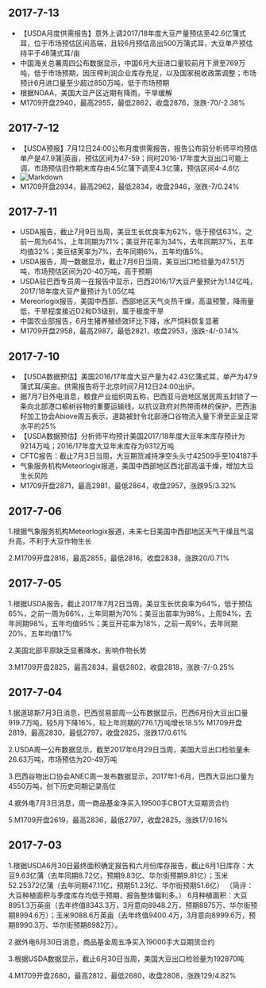 ## 2017-7-13
- 【USDA月度供需报告】意外上调2017/18年度大豆产量预估至42.6亿蒲式耳，位于市场预估区间高端，且较6月预估高出500万蒲式耳，大豆单产预估持平于48蒲式耳/亩
- 中国海关总署周四公布数据显示，中国6月大豆进口量较前月下滑至769万吨，低于市场预期，因压榨利润企业库存充足，以及国家税收政策调整；市场预计6月进口量至少超过850万吨，低于市场预期
- 根据NOAA，美国大豆产区近期有降雨，干旱缓解
- M1709开盘2940，最高2955，最低2862，收盘2876，涨跌-70/-2.38%

## 2017-7-12
- 【USDA预报】7月12日24:00公布月度供需报告，报告公布前分析师平均预估单产是47.9蒲|英亩，预估区间为47-59；同时2016-17年度大豆出口可能上调，市场预估旧作期末库存由4.5亿蒲下调至4.3亿蒲，预估区间4-4.6亿
- ![Markdown](http://i1.buimg.com/591986/516ae5052126614b.jpg)
- M1709开盘2934，最高2962，最低2834，收盘2946，涨跌-7/0.24%

## 2017-7-11
- USDA报告，截止7月9日当周，美豆生长优良率为62%，低于预估63%，之前一周为64%，上年同期为71%；美豆开花率为34%，去年同期37%，五年均值32%；美豆结荚率为7%，去年同期6%，五年均值5%。
- USDA报告，周一数据显示，截止7月6日当周，美豆出口检验量为47.51万吨，市场预估区间为20-40万吨，高于预期
- USDA驻巴西专员周一在报告中显示，巴西2016/17大豆产量预计为1.14亿吨，2017/18年度大豆产量预计为1.05亿吨
- Mereorlogix报告，美国中西部、西部地区天气炎热干燥，高温预警，降雨量低，干旱程度接近D2和D3级别，属于极度干旱
- 中国农业部报告，6月生猪养殖绩效环比下降，水产饲料恢复显著
- M1709开盘2958，最高2987，最低2821，收盘2953，涨跌-4/-0.14%


## 2017-7-10
- 【USDA数据预估】美国2016/17年度大豆产量为42.43亿蒲式耳，单产为47.9蒲式耳/英亩。供需报告将于北京时间7月12日24:00出炉。
- 据7月7日外电消息，粮食产业组织周五称，巴西亚马逊地区居民周五封锁了一条向北部港口榆树谷物的重要运输线，以抗议政府对热带雨林的保护，巴西油籽加工协会Abiove周五表示，道路被封令北部港口谷物流入量下滑至正呈正常水平的25%
- 【USDA数据预估】分析师平均预计美国2017/18年度大豆年末库存预计为9214万吨；2016/17年度大豆年末库存为9312万吨
- CFTC报告：截止7月3日当周，大豆期货减持净空头头寸42509手至104187手
- 气象服务机构Meteorlogix报道，美国中西部地区西北部高温干燥，增加大豆生长风险
- M1709开盘2871，最高2981，最低2864，收盘2957，涨跌95/3.32%

## 2017-7-06
1.根据气象服务机构Meteorlogix报道，未来七日美国中西部地区天气干燥且气温升高，不利于大豆作物生长

2.M1709开盘2816，最高2855，最低2816，收盘2838，涨跌20/0.71%
## 2017-7-05
1.根据USDA报告，截止2017年7月2日当周，美豆生长优良率为64%，低于预估65%，之前一周为66%，上年同期为70%；美豆出苗率为98%，上周94%，去年同期98%，五年均值95%；美豆开花率为18%，之前一周9%，去年同期20%，五年均值17%

2.美国北部平原缺乏显著降水，影响作物长势

3.M1709开盘2825，最高2834，最低2802，收盘2818，涨跌-7/-0.25%

## 2017-7-04
1.据道琼斯7月3日消息，巴西贸易部周一公布数据显示，巴西6月份大豆出口量919.7万吨，较5月下降16%，较上年同期的776.1万吨增长18.5%
M1709开盘2819，最高2830，最低2797，收盘2825，涨跌17/0.61%

2.USDA周一公布数据显示，截至2017年6月29日当周，美国大豆出口检验量未26.63万吨，市场预估为20-49万吨 

3.巴西谷物出口协会ANEC周一发布数据显示，2017年1-6月，巴西大豆出口量为4550万吨，创下历史同期记录高位

4.据外电7月3日消息，周一商品基金净买入19500手CBOT大豆期货合约

5.M1709开盘2619，最高2836，最低2797，收盘2825，涨跌17/0.16%

## 2017-7-03
1.根据USDA6月30日最终面积确定报告和六月份库存报告，截止6月1日库存：大豆9.63亿蒲（去年同期8.72亿，预期9.83亿、华尔街预期9.81亿）；玉米52.25372亿蒲（去年同期47.11亿，预期51.23亿、华尔街预期51.6亿） （简评：大豆种植面积与季度库存均低于预期，报告整体偏利多。）
6月种植面积：大豆8951.3万英亩（去年终值8343.3万，3月意向8948.2万，预期8975万、华尔街预期8994.6万）；玉米9088.6万英亩（去年终值9400.4万，3月意向8999.6万，预期8990.3万、华尔街预期8982万）。

2.据外电6月30日消息，商品基金周五净买入19000手大豆期货合约

3.根据USDA数据显示，截止6月30日当周，美国大豆出口检验量为192870吨

4.M1709开盘2680，最高2812，最低2680，收盘2808，涨跌129/4.82%
